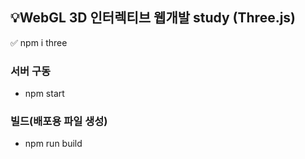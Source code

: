 ## 💡WebGL 3D 인터렉티브 웹개발 study (Three.js)

✅ npm i three

### 서버 구동
- npm start

### 빌드(배포용 파일 생성)

- npm run build

